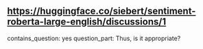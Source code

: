 ## https://huggingface.co/siebert/sentiment-roberta-large-english/discussions/1

contains_question: yes
question_part: Thus, is it appropriate?